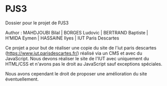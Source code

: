 # PJS3
Dossier pour le projet de PJS3

Author : MAHDJOUBI Bilal | BORGES Ludovic | BERTRAND Baptiste | H’MIDA Eymen | HASSAINE Ilyes | IUT Paris Descartes

Ce projet a pour but de réaliser une copie du site de l'iut paris descartes (https://www.iut.parisdescartes.fr/) réalisé via un CMS et avec du JavaScript. 
Nous devons réaliser le site de l'IUT avec uniquement du HTML/CSS et n'avons pas le droit au JavaScript sauf exceptions spéciales. 

Nous avons cependant le droit de proposer une amélioration du site éventuellement. 
